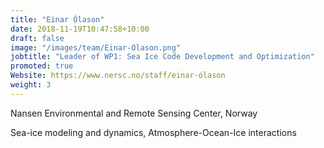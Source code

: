 ```yaml
---
title: "Einar Ólason"
date: 2018-11-19T10:47:58+10:00
draft: false
image: "/images/team/Einar-Olason.png"
jobtitle: "Leader of WP1: Sea Ice Code Development and Optimization"
promoted: true
Website: https://www.nersc.no/staff/einar-ólason
weight: 3
---
```


Nansen Environmental and Remote Sensing Center, Norway

Sea-ice modeling and dynamics, Atmosphere-Ocean-Ice interactions

